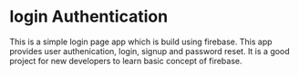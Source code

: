 # login Authentication

This is a simple login page app which is build using firebase.
This app provides user authenication, login, signup and password reset.
It is a good project for new developers to learn basic concept of firebase.
